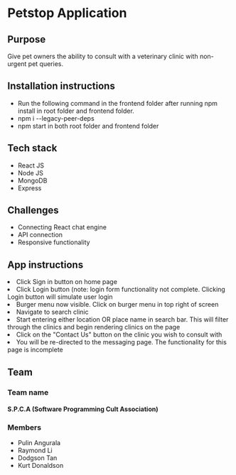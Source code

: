 <h1>Petstop Application</h1>

<h2>Purpose</h2>
<p>Give pet owners the ability to consult with a veterinary clinic with non-urgent pet queries.</p>

<h2>Installation instructions</h2>
<ul>
  <li>Run the following command in the frontend folder after running npm install in root folder and frontend folder.</li>
  <li>npm i --legacy-peer-deps</li>
  <li>npm start in both root folder and frontend folder</li>
</ul>

<h2>Tech stack</h2>
<ul>
  <li>React JS</li>
  <li>Node JS</li>
  <li>MongoDB</li>
  <li>Express</li>
</ul>

<h2>Challenges</h2>
<ul>
  <li>Connecting React chat engine</li>
  <li>API connection</li>
  <li>Responsive functionality</li>
</ul>

<h2>App instructions</h2>
<li>Click Sign in button on home page</li>
<li>Click Login button (note: login form functionality not complete. Clicking Login button will simulate user login</li>
<li>Burger menu now visible. Click on burger menu in top right of screen</li>
<li>Navigate to search clinic</li>
<li>Start entering either location OR place name in search bar. This will filter through the clinics and begin rendering clinics on the page</li>
<li>Click on the "Contact Us" button on the clinic you wish to consult with</li>
<li>You will be re-directed to the messaging page. The functionality for this page is incomplete</li>

<h2>Team</h2>
<h3>Team name</h3>
<h4>S.P.C.A (Software Programming Cult Association)</h4>
<h3>Members</h3>
<ul>
  <li>Pulin Angurala</li>
  <li>Raymond Li</li>
  <li>Dodgson Tan</li>
  <li>Kurt Donaldson</li>
  
</ul>
